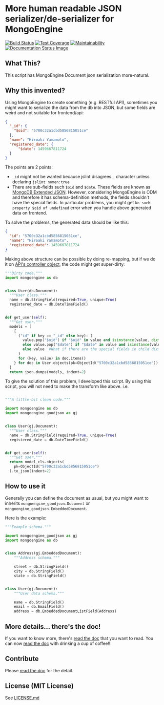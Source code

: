 # More human readable JSON serializer/de-serializer for MongoEngine
[![Build Status]][Status Link]
[![Test Coverage]][Test Coverage Link]
[![Maintainability]][Maintainability Link]
[![Documentation Status Image]][DocLink]

[Build Status]: https://circleci.com/gh/hiroaki-yamamoto/mongoengine-goodjson.svg?style=svg
[Status Link]: https://circleci.com/gh/hiroaki-yamamoto/mongoengine-goodjson
[Test Coverage]: https://api.codeclimate.com/v1/badges/7efc2a1bb3040cda0d4f/test_coverage
[Test Coverage Link]: https://codeclimate.com/github/hiroaki-yamamoto/mongoengine-goodjson/test_coverage
[Maintainability]: https://api.codeclimate.com/v1/badges/7efc2a1bb3040cda0d4f/maintainability
[Maintainability Link]: https://codeclimate.com/github/hiroaki-yamamoto/mongoengine-goodjson/maintainability
[Documentation Status Image]: https://readthedocs.org/projects/mongoengine-goodjson/badge/?version=latest
[DocLink]: https://mongoengine-goodjson.readthedocs.io/en/latest/?badge=latest

## What This?
This script has MongoEngine Document json serialization more-natural.

## Why this invented?

Using MongoEngine to create something (e.g. RESTful API), sometimes you
might want to serialize the data from the db into JSON, but some fields
are weird and not suitable for frontend/api:

```JSON
{
  "_id": {
    "$oid": "5700c32a1cbd5856815051ce"
  },
  "name": "Hiroaki Yamamoto",
  "registered_date": {
      "$date": 1459667811724
  }
}
```

The points are 2 points:

* `_id` might not be wanted because jslint disagrees `_` character unless
  declaring `jslint nomen:true`
* There are sub-fields such `$oid` and `$date`. These fields are known as
  [MongoDB Extended JSON]. However, considering MongoEngine is ODM and
  therefore it has schema-definition methods, the fields shouldn't have the
  special fields. In particular problems, you might get
  `No such property $oid of undefined` error when you handle above generated
  data on frontend.

To solve the problems, the generated data should be like this:

```JSON
{
  "id": "5700c32a1cbd5856815051ce",
  "name": "Hiroaki Yamamoto",
  "registered_date": 1459667811724
}
```

Making above structure can be possible by doing re-mapping, but if we do it on
[API's controller object], the code might get super-dirty:

```Python
"""Dirty code."""
import mongoengine as db


class User(db.Document):
  """User class."""
  name = db.StringField(required=True, unique=True)
  registered_date = db.DateTimeField()


def get_user(self):
  """Get user."""
  models = [
    {
      ("id" if key == "_id" else key): (
        value.pop("$oid") if "$oid" in value and isinstance(value, dict)
        else value.pop("$date") if "$date" in value and isinstance(value, dict)
        else value  #What if there are the special fields in child dict?
      )
      for (key, value) in doc.items()
    } for doc in User.objects(pk=ObjectId("5700c32a1cbd5856815051ce"))
  ]
  return json.dumps(models, indent=2)
```

To give the solution of this problem, I developed this scirpt. By using this
script, you will not need to make the transform like above. i.e.

```Python

"""A little-bit clean code."""

import mongoengine as db
import mongoengine_goodjson as gj


class User(gj.Document):
  """User class."""
  name = db.StringField(required=True, unique=True)
  registered_date = db.DateTimeField()


def get_user(self):
  """Get user."""
  return model_cls.objects(
    pk=ObjectId("5700c32a1cbd5856815051ce")
  ).to_json(indent=2)
```


[MongoEngine]: http://mongoengine.org/
[MongoDB Extended JSON]: https://docs.mongodb.org/manual/reference/mongodb-extended-json/
[API's controller object]: https://developer.apple.com/library/ios/documentation/General/Conceptual/DevPedia-CocoaCore/MVC.html

## How to use it

Generally you can define the document as usual, but you might want to inherits
`mongoengine_goodjson.Document` or `mongoengine_goodjson.EmbeddedDocument`.

Here is the example:

```Python
"""Example schema."""

import mongoengine_goodjson as gj
import mongoengine as db


class Address(gj.EmbeddedDocument):
    """Address schema."""

    street = db.StringField()
    city = db.StringField()
    state = db.StringField()


class User(gj.Document):
    """User data schema."""

    name = db.StringField()
    email = db.EmailField()
    address = db.EmbeddedDocumentListField(Address)
```

## More details... there's the doc!
If you want to know more, there's [read the doc] that you want to read.
You can now [read the doc] with drinking a cup of coffee!!

## Contribute
Please [read the doc] for the detail.

[read the doc]: https://mongoengine-goodjson.readthedocs.io/

## License (MIT License)
See [LICENSE.md](LICENSE.md)
